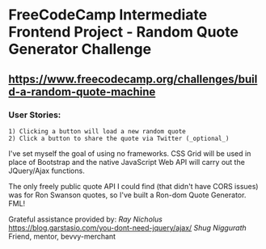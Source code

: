 # FreeCodeCamp Intermediate Frontend Project - Random Quote Generator Challenge
## https://www.freecodecamp.org/challenges/build-a-random-quote-machine

### User Stories:
    1) Clicking a button will load a new random quote
    2) Click a button to share the quote via Twitter (_optional_)

I've set myself the goal of using no frameworks. CSS Grid will be used in place of
Bootstrap and the native JavaScript Web API will carry out the JQuery/Ajax functions.

The only freely public quote API I could find (that didn't have CORS issues) was
for Ron Swanson quotes, so I've built a Ron-dom Quote Generator. FML!



Grateful assistance provided by:
    _Ray Nicholus_      https://blog.garstasio.com/you-dont-need-jquery/ajax/
    _Shug Niggurath_    Friend, mentor, bevvy-merchant